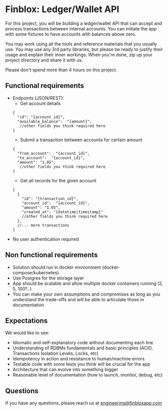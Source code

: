 # Finblox: Ledger/Wallet API 

For this project, you will be building a ledger/wallet API that can accept and process transactions between internal
accounts. You can initiate the app with some fixtures to have accounts with balances above zero.

You may work using all the tools and reference materials that you usually use. You may use any 3rd party libraries, but
please be ready to justify their usage and explain their inner workings. When you're done, zip up your project directory
and share it with us.

Please don't spend more than 4 hours on this project.

## Functional requirements

* Endpoints (JSON/REST):
  * Get account details
  ```json5
  {
    "id": "{account_id}", 
    "available_balance":  "{amount}",
     //other fields you think required here
  } 
  ```
  * Submit a transaction between accounts for certain amount
  ```json5
  {
    "from_account":  "{account_id}",
    "to_account":  "{account_id}",
    "amount": "1.05",
     //other fields you think required here
  } 
  ```
  * Get all records for the given account
  ```json5
  [
    {
      "id": "{transaction_id}",
      "account_id":  "{account_id}",
      "amount": "1.05",
      "created_at": "{datetime|timestamp}"
      //other fields you think required here
    },
    //... more transactions
  ] 
  ```
* No user authentication required

## Non functional requirements

* Solution should run in docker environment (docker-compose/kubernetes)
* Use Postgres for the storage layer
* App should be scalable and allow multiple docker containers running (2, 5, 100?..)
* You can make your own assumptions and compromises as long as you understand the trade-offs and will be able to
  articulate those in documentation

## Expectations

We would like to see:

* Idiomatic and self-explanatory code without documenting each line
* Understanding of RDBMs fundamentals and basic principles (ACID, Transactions Isolation Levels, Locks, etc)
* Idempotency in action and resistance to human/machine errors
* Testable code with some tests you think will be crucial for the app
* Architecture that can evolve into something bigger
* Reasonable level of documentation (how to launch, monitor, debug, etc)

## Questions

If you have any questions, please reach us at [engineering@finbloxapp.com](mailto:engineering@finbloxapp.com)
